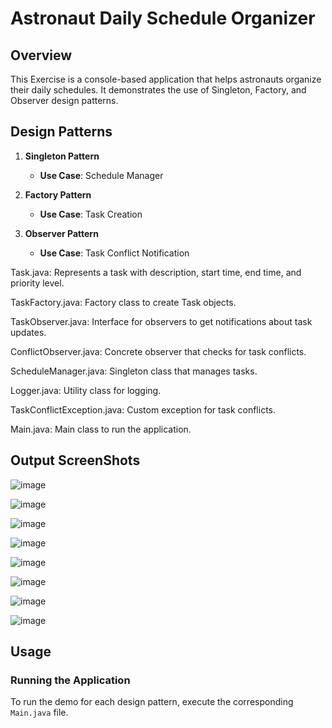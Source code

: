# Astronaut Daily Schedule Organizer

## Overview

This Exercise is a console-based application that helps astronauts organize their daily schedules. It demonstrates the use of Singleton, Factory, and Observer design patterns.

## Design Patterns

1. **Singleton Pattern**
   - **Use Case**: Schedule Manager

2. **Factory Pattern**
   - **Use Case**: Task Creation

3. **Observer Pattern**
   - **Use Case**: Task Conflict Notification

Task.java: Represents a task with description, start time, end time, and priority level.

TaskFactory.java: Factory class to create Task objects.

TaskObserver.java: Interface for observers to get notifications about task updates.

ConflictObserver.java: Concrete observer that checks for task conflicts.

ScheduleManager.java: Singleton class that manages tasks.

Logger.java: Utility class for logging.

TaskConflictException.java: Custom exception for task conflicts.

Main.java: Main class to run the application.

## Output ScreenShots

![image](https://github.com/user-attachments/assets/08f8ff33-379b-4c78-bb5f-42a70c211313)

![image](https://github.com/user-attachments/assets/c7a36a0b-6f0f-435d-9322-4a967d439780)

![image](https://github.com/user-attachments/assets/881be235-52bb-4d7c-a9eb-7a5298d72825)

![image](https://github.com/user-attachments/assets/ac01cb04-24f5-4780-97b6-259dcdda1c8f)

![image](https://github.com/user-attachments/assets/2cf3bbde-24a4-45a8-b542-a7829b923386)

![image](https://github.com/user-attachments/assets/5ddb2132-760c-40f8-97fb-47a9e59d0851)

![image](https://github.com/user-attachments/assets/cf0b5d65-e97d-4840-a56c-6d6b5b9e2571)

![image](https://github.com/user-attachments/assets/93810938-eb2d-4283-b5d1-b9ac78f6430c)

## Usage

### Running the Application
To run the demo for each design pattern, execute the corresponding `Main.java` file.




